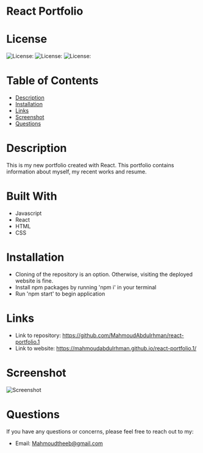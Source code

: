 # React Portfolio

# License
  
![License: ](https://img.shields.io/badge/javascript-67.5-0298c3.svg)
![License: ](https://img.shields.io/badge/html-6.3-0298c3.svg)
![License: ](https://img.shields.io/badge/css-26.2-0298c3.svg)

# Table of Contents

- [Description](#description)
- [Installation](#installation)
- [Links](#links)
- [Screenshot](#screenshot)
- [Questions](#questions)

# Description
This is my new portfolio created with React.  This portfolio contains information about myself, my recent works and resume.

# Built With
- Javascript
- React
- HTML
- CSS

# Installation
- Cloning of the repository is an option. Otherwise, visiting the deployed website is fine.
- Install npm packages by running 'npm i' in your terminal
- Run 'npm start' to begin application

# Links
- Link to repository: https://github.com/MahmoudAbdulrhman/react-portfolio.1
- Link to website: https://mahmoudabdulrhman.github.io/react-portfolio.1/

# Screenshot
![Screenshot](src/assets/images/ss.PNG)

# Questions
If you have any questions or concerns, please feel free to reach out to my:
- Email: [Mahmoudtheeb@gmail.com](mtiamsic@gmail.com)
